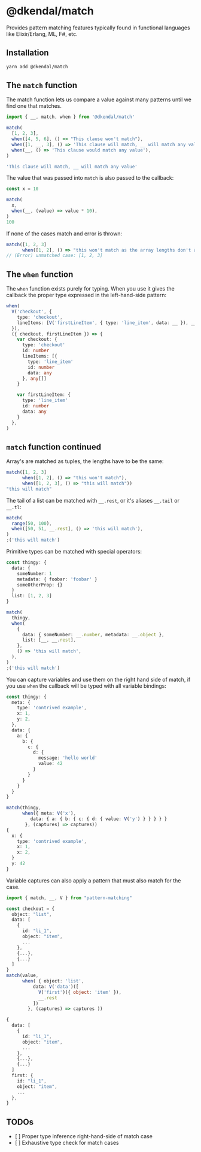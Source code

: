 # @dkendal/match

Provides pattern matching features typically found in functional
languages like Elixir/Erlang, ML, F\#, etc.

## Installation

```sh
yarn add @dkendal/match
```

## The `match` function

The match function lets us compare a value against many patterns until
we find one that matches.

```typescript
import { __, match, when } from '@dkendal/match'

match(
  [1, 2, 3],
  when([4, 5, 6], () => "This clause won't match"),
  when([1, __, 3], () => 'This clause will match, __ will match any value'),
  when(__, () => 'This clause would match any value'),
)

'This clause will match, __ will match any value'
```

The value that was passed into `match` is also passed to the callback:

```typescript
const x = 10

match(
  x,
  when(__, (value) => value * 10),
)
100
```

If none of the cases match and error is thrown:

```typescript
match([1, 2, 3]
      when([1, 2], () => "this won't match as the array lengths don't agree"))
// (Error) unmatched case: [1, 2, 3]
```

## The `when` function

The `when` function exists purely for typing. When you use it gives the callback
the proper type expressed in the left-hand-side pattern:

```typescript
when(
  V('checkout', {
    type: 'checkout',
    lineItems: [V('firstLineItem', { type: 'line_item', data: __ }), __.rest],
  }),
  ({ checkout, firstLineItem }) => {
    var checkout: {
      type: 'checkout'
      id: number
      lineItems: [{
        type: 'line_item'
        id: number
        data: any
      }, any[]]
    }

    var firstLineItem: {
      type: 'line_item'
      id: number
      data: any
    }
  },
)
```

## `match` function continued

Array's are matched as tuples, the lengths have to be the same:

```typescript
match([1, 2, 3]
      when([1, 2], () => "this won't match"),
      when([1, 2, 3], () => "this will match"))
"this will match"
```

The tail of a list can be matched with `__.rest`, or it's aliases
`__.tail` or `__.tl`:

```typescript
match(
  range(50, 100),
  when([50, 51, __.rest], () => 'this will match'),
)
;('this will match')
```

Primitive types can be matched with special operators:

```typescript
const thingy: {
  data: {
    someNumber: 1
    metadata: { foobar: 'foobar' }
    someOtherProp: {}
  }
  list: [1, 2, 3]
}

match(
  thingy,
  when(
    {
      data: { someNumber: __.number, metadata: __.object },
      list: [__, __.rest],
    },
    () => 'this will match',
  ),
)
;('this will match')
```

You can capture variables and use them on the right hand side of match, if you
use `when` the callback will be typed with all variable bindings:

```typescript
const thingy: {
  meta: {
    type: 'contrived example',
    x: 1,
    y: 2,
  },
  data: {
    a: {
      b: {
        c: {
          d: {
            message: 'hello world'
            value: 42
          }
        }
      }
    }
  }
}

match(thingy,
      when({ meta: V('x'),
         data: { a: { b: { c: { d: { value: V('y') } } } } }
       }, (captures) => captures))
{
  x: {
    type: 'contrived example',
    x: 1,
    x: 2,
  }
  y: 42
}
```

Variable captures can also apply a pattern that must also match for the
case.

```typescript
import { match, __, V } from "pattern-matching"

const checkout = {
  object: "list",
  data: [
    {
      id: "li_1",
      object: "item",
      ...
    },
    {...},
    {...}
  ]
}
match(value,
      when( { object: 'list',
          data: V('data')([
            V('first')({ object: 'item' }),
            __.rest
          ])
        }, (captures) => captures ))

{
  data: [
    {
      id: "li_1",
      object: "item",
      ...
    },
    {...},
    {...}
  ]
  first: {
    id: "li_1",
    object: "item",
    ...
  },
}
```

## TODOs

- [ \] Proper type inference right-hand-side of match case
- [ \] Exhaustive type check for match cases
